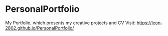 # PersonalPortfolio
 My Portfolio, which presents my creative projects and CV
 Visit: https://leon-2802.github.io/PersonalPortfolio/
 
